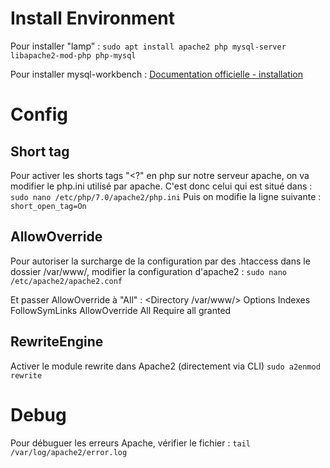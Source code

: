 # Install Environment
Pour installer "lamp" :
    `sudo apt install apache2 php mysql-server libapache2-mod-php php-mysql`

Pour installer mysql-workbench :
[Documentation officielle - installation](https://dev.mysql.com/doc/workbench/en/wb-installing-linux.html)



# Config

## Short tag
Pour activer les shorts tags "<?" en php sur notre serveur apache, on va modifier le php.ini utilisé par apache. C'est donc celui qui est situé dans :
    `sudo nano /etc/php/7.0/apache2/php.ini`
Puis on modifie la ligne suivante :
    `short_open_tag=On`

## AllowOverride
Pour autoriser la surcharge de la configuration par des .htaccess dans le dossier /var/www/, modifier la configuration d'apache2 :
    `sudo nano /etc/apache2/apache2.conf`

Et passer AllowOverride à "All" :
    <Directory /var/www/>
        Options Indexes FollowSymLinks
        AllowOverride All
        Require all granted
    </Directory>

## RewriteEngine
Activer le module rewrite dans Apache2 (directement via CLI)
    `sudo a2enmod rewrite`



# Debug
Pour débuguer les erreurs Apache, vérifier le fichier :
    `tail /var/log/apache2/error.log`
